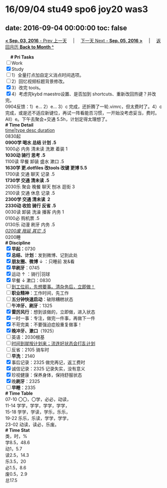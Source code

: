 # 16/09/04 stu49 spo6 joy20 was3

date: 2016-09-04 00:00:00
toc: false
---
[**< Sep. 03, 2016** - Prev 上一天](/lifelogs/2016/09/d03.html) &nbsp; &nbsp; | &nbsp; &nbsp; [下一天 Next - **Sep. 05, 2016 >**](/lifelogs/2016/09/d05.html) &nbsp; &nbsp; |  &nbsp; &nbsp; [返回月历 **Back to Month ^**](/lifelogs/2016/09/index.html)
<br/><div><b>     # Pri Tasks</b></div><div><input type="checkbox"/>Work</div><div><input checked="true" type="checkbox"/>Study</div><div><input type="checkbox"/>1）全量打点加自定义消点时间选项。</div><div><input type="checkbox"/>2）回忆视频标题背景修改。</div><div><input checked="true" type="checkbox"/>3）改完 tools。</div><div><input checked="true" type="checkbox"/>4）考虑完kybd maestro设置、是否加到 shortcuts、重新改回热键？并改完。</div><div>0904反馈：1）e… 2）e… 3）c 完成，还折腾了一轮.vimrc，但太费时了。4）c 完成，或是还不适应新键位，再试一阵看能否习惯，一开始没考虑妥当，费时。All）e。下午去聚会+交通 5.5h，计划定得太理想了。</div><div><b># Time Detail</b></div><div><u>time|type desc duration</u></div><div>0830起</div><div><b>0900学 喝水 总结 计划 .5</b></div><div>1000必 内务 清未读 洗漱 着装 1</div><div><b>1030动 骑行 思考 .5</b></div><div>1100读 早餐 卸装 盛水 漱口 .5</div><div><b>1630学 更.dotfiles 改tools 改键 更博 5.5</b></div><div>1700读 交通 聊天 记录 .5</div><div><b>1730学 交通 清未读 .5</b></div><div>2030乐 聚会 晚餐 聊天 刨冰 逛街 3</div><div>2100读 交通 休息 记录 .5</div><div><b>2300学 交通 清未读  2</b></div><div><b>2330动 收拾 骑行 反省 .5</b></div><div>0030读 卸装 洗澡 播客 内务 1</div><div>0100必 购机票 .5</div><div>0130乐 动漫 刷牙 内务 .5</div><div><u><i>0200废 拖延 其它 .5</i></u></div><div>0200睡</div><div><b># Discipline</b></div><div><b><input checked="true" type="checkbox"/></b><b>早起：</b>0730</div><div><input checked="true" type="checkbox"/><b>总结、计划</b>：发到微博、记到此处</div><div><b><input checked="true" type="checkbox"/></b><b>朋友圈、微博</b> ↓ ：只睡前 发&amp;看</div><div><input checked="true" type="checkbox"/><b>早刷牙</b>：0745</div><div><input checked="true" type="checkbox"/>运动 ↑ ：骑行|羽球</div><div><input checked="true" type="checkbox"/>早餐 ↓ 漱口：0830</div><div><input type="checkbox"/><u>到工位前，先想要事。清杂务后，立即做！</u></div><div><input type="checkbox"/><b>职业精神</b>：工作时间，先工作</div><div><input type="checkbox"/><b>五分钟快速启动</b>：破除糟糕状态</div><div><input type="checkbox"/><b>午冲牙、刷牙</b>：1325</div><div><input checked="true" type="checkbox"/><b>雷厉风行</b>：想到该做的，立即做，进入状态</div><div><input checked="true" type="checkbox"/>一时一事：专注，做完一件事，再做下一件</div><div><input checked="true" type="checkbox"/>不苛完美：不要强迫症般重复做事！</div><div><b><input checked="true" type="checkbox"/></b><b>晚冲牙、漱口</b>（1925）</div><div><input type="checkbox"/>英语：2030根基</div><div><u><input type="checkbox"/></u><u>时间到就按计划来；流连好状态会打乱计划</u></div><div><input type="checkbox"/>反省：2105 骑车时</div><div><input type="checkbox"/><b>早洗</b>：2140</div><div><input checked="true" type="checkbox"/>事后记录：2325 做完再记，返工费时</div><div><input checked="true" type="checkbox"/>诚信记录：2325 记录失实，没有意义</div><div><input checked="true" type="checkbox"/>珍视健康：保养身体，保持舒服状态</div><div><input checked="true" type="checkbox"/>晚<b>刷牙</b>：2325</div><div><input type="checkbox"/><b>早睡</b>：2335</div><div><b># Time Table</b></div><div>07-10 〇〇，〇学，必必，动读，</div><div>11-14 学学，学学，学学，学学，</div><div>15-18 学学，学读，学乐，乐乐，</div><div>19-22 乐乐，乐读，学学，学学，</div><div>23-02 动读，读必，乐废。</div><div><b># Time Stat</b></div><div>类，时，%</div><div>学8.5，48.6</div><div>动1，5.7</div><div>读2.5，14.3</div><div>乐3.5，20</div><div>必1.5，8.6</div><div>废0.5，2.9</div><div>总17.5</div>
